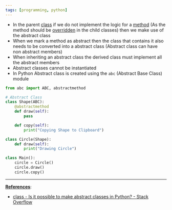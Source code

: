 ```yaml
---
tags: [programming, python]
---
```


* In the parent [class](Python%20Classes.md) if we do not implement the logic for a [method](Python%20Methods.md) (As the method should be [overridden](Python%20Method%20Overriding.md) in the child classes) then we make use of the abstract class
* When we mark a method as abstract then the class that contains it also needs to be converted into a abstract class (Abstract class can have non abstract members)
* When inheriting an abstract class the derived class must implement all the abstract members
* Abstract classes cannot be instantiated
* In Python Abstract class is created using the `abc` (Abstract Base Class) module

````python
from abc import ABC, abstractmethod

# Abstract Class
class Shape(ABC):
    @abstractmethod
    def draw(self):
        pass

    def copy(self):
        print("Copying Shape to Clipboard")

class Circle(Shape):
    def draw(self):
        print("Drawing Circle")

class Main():
    circle = Circle()
    circle.draw()
    circle.copy()
````

---

**<u>References</u>**:

* [class - Is it possible to make abstract classes in Python? - Stack Overflow](https://stackoverflow.com/questions/13646245/is-it-possible-to-make-abstract-classes-in-python)

